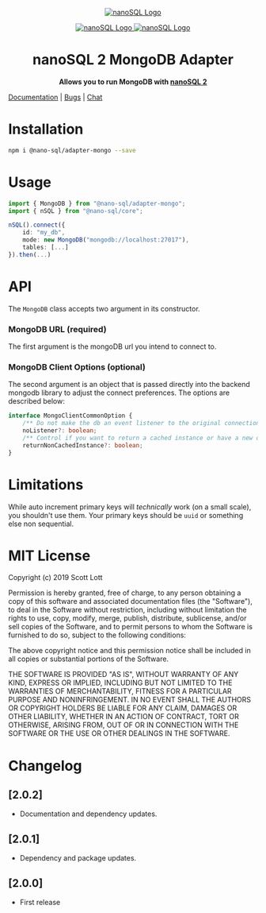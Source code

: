 <p align="center">
  <a href="https://github.com/ClickSimply/Nano-SQL/tree/2.0/packages/Core">
    <img src="https://github.com/ClickSimply/Nano-SQL/raw/2.0/graphics/logo.png" alt="nanoSQL Logo">
  </a>
</p>
<p align="center">
  <a href="https://badge.fury.io/js/%40nano-sql%2Fadapter-mongo">
    <img src="https://badge.fury.io/js/%40nano-sql%2Fadapter-mongo.svg" alt="nanoSQL Logo">
  </a>
  <a href="https://github.com/ClickSimply/@nano-sql/core/blob/master/LICENSE">
    <img src="https://img.shields.io/npm/l/express.svg?style=flat-square" alt="nanoSQL Logo">
  </a>
</p>

<h1 align="center">nanoSQL 2 MongoDB Adapter</h1>
<p align="center">
  <strong>Allows you to run MongoDB with <a href="https://www.npmjs.com/package/@nano-sql/core">nanoSQL 2</a></strong>
</p>

[Documentation](https://nanosql.io/adapters/mongodb.html) | [Bugs](https://github.com/ClickSimply/Nano-SQL/issues) | [Chat](https://gitter.im/nano-sql/community)

# Installation

```sh
npm i @nano-sql/adapter-mongo --save
```

# Usage

```ts
import { MongoDB } from "@nano-sql/adapter-mongo";
import { nSQL } from "@nano-sql/core";

nSQL().connect({
    id: "my_db",
    mode: new MongoDB("mongodb://localhost:27017"),
    tables: [...]
}).then(...)
```

# API

The `MongoDB` class accepts two argument in its constructor.

### MongoDB URL (required)
The first argument is the mongoDB url you intend to connect to.

### MongoDB Client Options (optional)
The second argument is an object that is passed directly into the backend mongodb library to adjust the connect preferences. The options are described below:

```ts
interface MongoClientCommonOption {
    /** Do not make the db an event listener to the original connection. */
    noListener?: boolean;
    /** Control if you want to return a cached instance or have a new one created */
    returnNonCachedInstance?: boolean;
}
```

# Limitations
While auto increment primary keys will *technically* work (on a small scale), you shouldn't use them.  Your primary keys should be `uuid` or something else non sequential.

# MIT License

Copyright (c) 2019 Scott Lott

Permission is hereby granted, free of charge, to any person obtaining a copy
of this software and associated documentation files (the "Software"), to deal
in the Software without restriction, including without limitation the rights
to use, copy, modify, merge, publish, distribute, sublicense, and/or sell
copies of the Software, and to permit persons to whom the Software is
furnished to do so, subject to the following conditions:

The above copyright notice and this permission notice shall be included in all
copies or substantial portions of the Software.

THE SOFTWARE IS PROVIDED "AS IS", WITHOUT WARRANTY OF ANY KIND, EXPRESS OR
IMPLIED, INCLUDING BUT NOT LIMITED TO THE WARRANTIES OF MERCHANTABILITY,
FITNESS FOR A PARTICULAR PURPOSE AND NONINFRINGEMENT. IN NO EVENT SHALL THE
AUTHORS OR COPYRIGHT HOLDERS BE LIABLE FOR ANY CLAIM, DAMAGES OR OTHER
LIABILITY, WHETHER IN AN ACTION OF CONTRACT, TORT OR OTHERWISE, ARISING FROM,
OUT OF OR IN CONNECTION WITH THE SOFTWARE OR THE USE OR OTHER DEALINGS IN THE
SOFTWARE.

# Changelog

## [2.0.2]
- Documentation and dependency updates.

## [2.0.1]
- Dependency and package updates.

## [2.0.0]
- First release